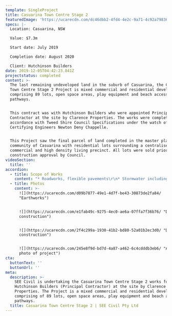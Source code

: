 ```yaml
---
template: SingleProject
title: Casuarina Town Centre Stage 2
featuredImage: 'https://ucarecdn.com/dc46dbb2-4fd4-4e2c-9a71-4c92a7983684/'
specs: |-
  Location: Casuarina, NSW

  Value: $7.3m

  Start date: July 2019

  Completion date: August 2020

  Client: Hutchinson Builders
date: 2019-12-05T04:42:23.841Z
projectstatus: completed
content: >-
  The last remaining undeveloped land in the suburb of Casuarina, the Casuarina
  Town Centre Stage 2 Project is mixed commercial and residential development
  comprising 89 lots, open space areas, play equipment and beach access
  pathways.


  This contract was with Hutchinson Builders who were appointed Principal
  Contractor at the site by Clarence Properties. The works were completed in
  accordance with Tweed Shire Council Specifications under the watch of
  Certifying Engineers Newton Deny Chappelle.


  This Project saw the final parcel of land completed in the master planned
  community of Casuarina with residential lots surrounding a centralised
  commercial and high density living precinct. All lots were sold prior to
  construction approval by Council.
videoSection:
  title: ''
accordion:
  - title: Scope of Works
    content: "* Roadworks, flexible pavements\r\n* Stormwater including 484m 2700x1800 RCBC by ICS\r\n* Sewer\r\n* Watermain\r\n* Electrical\r\n* Landscaping\r\n* Sewer pump station\r\n* Sewer Diversions\r\n* Services network connections\r\n* Beach access pathways\r\n* Open spaces\r\n* Infiltration basins"
  - title: Photos
    content: >-
      ![](https://ucarecdn.com/d09b7877-49e1-4d7f-be43-30873de2fa84/
      "Earthworks")


      ![](https://ucarecdn.com/e1fab49c-9275-4ec0-ae6a-07ffa7f36b76/ "Drainage
      construction")


      ![](https://ucarecdn.com/2f4c299a-1930-41b2-bd80-52a01b2ec3d0/ "Drainage
      construction")


      ![](https://ucarecdn.com/245e8f9d-bd7d-4a87-a462-6c4cdddb3eb6/ "Aerial
      photo of project")
cta:
  buttonText: ''
  buttonUrl: ''
meta:
  description: >-
    SEE Civil is undertaking the Casuarina Town Centre Stage 2 works for
    Hutchinson Builders (Principal Contractor) at the site by Clarence
    Properties. The Project is a mixed commercial and residential development
    comprising of 89 lots, open space areas, play equipment and beach access
    pathways.
  title: Casuarina Town Centre Stage 2 | SEE Civil Pty Ltd
---
```



